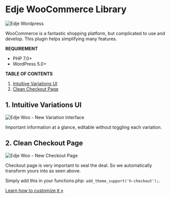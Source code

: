 # Edje WooCommerce Library

![Edje Wordpress](http://cdn.setyono.net/edge/wp-edge.jpg)

WooCommerce is a fantastic shopping platform, but complicated to use and develop. This plugin helps simplifying many features.

**REQUIREMENT**

- PHP 7.0+
- WordPress 5.0+

**TABLE OF CONTENTS**

1. [Intuitive Variations UI](#intuitive-variations-ui)
1. [Clean Checkout Page](#clean-checkout-page)

## 1. Intuitive Variations UI

![Edje Woo - New Variation Interface](https://cdn.setyono.net/edjewoo/variation.jpg)

Important information at a glance, editable without toggling each variation.


## 2. Clean Checkout Page

![Edje Woo - New Checkout Page](https://cdn.setyono.net/edjewoo/wch-checkout.jpg)

Checkout page is very important to seal the deal. So we automatically transform yours into as seen above.

Simply add this in your functions.php: `add_theme_support('h-checkout');`.

[Learn how to customize it »](https://github.com/hrsetyono/edje-wc-library/wiki/Checkout-Page)
